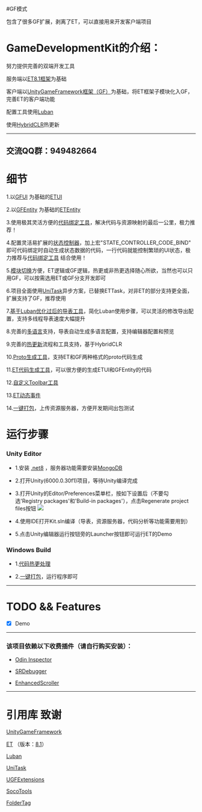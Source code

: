 #GF模式

包含了很多GF扩展，剥离了ET，可以直接用来开发客户端项目

# GameDevelopmentKit的介绍：

努力提供完善的双端开发工具

服务端以[ET8.1框架](https://github.com/egametang/ET)为基础

客户端以[UnityGameFramework框架（GF）](https://github.com/EllanJiang/UnityGameFramework)为基础，将ET框架子模块化入GF，完善ET的客户端功能

配置工具使用[Luban](https://github.com/focus-creative-games/luban)

使用[HybridCLR](https://github.com/focus-creative-games/hybridclr)热更新

***

## 交流QQ群：949482664

# 细节

1.以[GFUI](Unity/Assets/Scripts/Game/ET/Loader/UGF/UIForm)
为基础的[ETUI](Unity/Assets/Scripts/Game/ET/Code/ModelView/Client/Module/UGF)

2.以[GFEntity](Unity/Assets/Scripts/Game/ET/Loader/UGF/Entity)
为基础的[ETEntity](Unity/Assets/Scripts/Game/ET/Code/ModelView/Client/Module/UGF)

3.使用极其灵活方便的[代码绑定工具](https://github.com/XuToWei/CodeBind)，解决代码与资源映射的最后一公里，极力推荐！

4.配置灵活易扩展的[状态控制器](https://github.com/XuToWei/StateController)，加上宏"STATE_CONTROLLER_CODE_BIND"
即可代码绑定时自动生成状态数据的代码，一行代码就能控制繁琐的UI状态，极力推荐与[代码绑定工具](https://github.com/XuToWei/CodeBind)
结合使用！

5.[模块切换](Book/Project%E7%BB%93%E6%9E%84.md)方便，ET逻辑或GF逻辑，热更或非热更选择随心所欲，当然也可以只用GF，可以按需选用ET或GF分支开发即可

6.项目全面使用[UniTask](https://github.com/Cysharp/UniTask)异步方案，已替换ETTask，对非ET的部分支持更全面，扩展支持了GF，推荐使用

7.[基于Luban优化过后的导表工具](Book/Luban%E9%85%8D%E7%BD%AE.md)，简化Luban使用步骤，可以灵活的修改导出配置，支持多线程导表速度大幅提升

8.完善的[多语言](Book/%E5%A4%9A%E8%AF%AD%E8%A8%80.md)支持，导表自动生成多语言配置，支持编辑器配置和预览

9.完善的[热更新](Book/HybridCLR%E7%83%AD%E6%9B%B4.md)流程和工具支持，基于HybridCLR

10.[Proto生成工具](Book/Proto%E7%94%9F%E6%88%90%E5%B7%A5%E5%85%B7.md)，支持ET和GF两种格式的proto代码生成

11.[ET代码生成工具](Book/ET%E4%BB%A3%E7%A0%81%E7%94%9F%E6%88%90%E5%B7%A5%E5%85%B7.md)，可以很方便的生成ETUI和GFEntity的代码

12.[自定义Toolbar工具](Book/%E8%87%AA%E5%AE%9A%E4%B9%89Toolbar.md)

13.[ET动态事件](Book/ET%E5%8A%A8%E6%80%81%E4%BA%8B%E4%BB%B6.md)

14.[一键打包](Book/%E4%B8%80%E9%94%AE%E6%89%93%E5%8C%85.md)，上传资源服务器，方便开发期间出包测试

# 运行步骤

### Unity Editor

- 1.安装 [.net8](https://dotnet.microsoft.com/en-us/download/dotnet/8.0)
  ，服务器功能需要安装[MongoDB](https://www.mongodb.com/)

- 2.打开Unity(6000.0.30f1)项目，等待Unity编译完成

- 3.打开Unity的Editor/Preferences菜单栏，按如下设置后（不要勾选'Registry packages'和'Build-in packages'），点击Regenerate
  project files按钮
  ![](Book/png/unity_step1.png)

- 4.使用IDE打开Kit.sln编译（导表，资源服务器，代码分析等功能需要用到）

- 5.点击Unity编辑器运行按钮旁的Launcher按钮即可运行ET的Demo

### Windows Build

- 1.[代码热更处理](Book/HybridCLR%E7%83%AD%E6%9B%B4.md)

- 2.[一键打包](Book/%E4%B8%80%E9%94%AE%E6%89%93%E5%8C%85.md)，运行程序即可

***

# TODO && Features

- [X] Demo

***

### 该项目依赖以下收费插件（请自行购买安装）：

- [Odin Inspector](https://assetstore.unity.com/packages/tools/utilities/odin-inspector-and-serializer-89041)

- [SRDebugger](https://assetstore.unity.com/packages/tools/gui/srdebugger-console-tools-on-device-27688)

- [EnhancedScroller](https://assetstore.unity.com/packages/tools/gui/enhancedscroller-36378)

***

# 引用库 致谢

[UnityGameFramework](https://github.com/EllanJiang/UnityGameFramework)

[ET](https://github.com/egametang/ET)
（版本：[8.1](https://github.com/egametang/ET/commit/faa825d22a5b05d727f4878dfe34600628942579)）

[Luban](https://github.com/focus-creative-games/luban)

[UniTask](https://github.com/Cysharp/UniTask)

[UGFExtensions](https://github.com/FingerCaster/UGFExtensions)

[SocoTools](https://github.com/crossous/SocoTools)

[FolderTag](https://github.com/liyingsong99/FolderTag)

